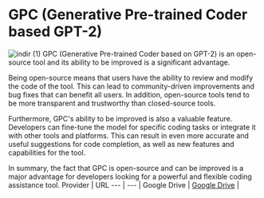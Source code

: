 # GPC (Generative Pre-trained Coder based GPT-2)
![indir (1)](https://i.hizliresim.com/hdcugjz.png)
GPC (Generative Pre-trained Coder based on GPT-2) is an open-source tool and its ability to be improved is a significant advantage.

Being open-source means that users have the ability to review and modify the code of the tool. This can lead to community-driven improvements and bug fixes that can benefit all users. In addition, open-source tools tend to be more transparent and trustworthy than closed-source tools.

Furthermore, GPC's ability to be improved is also a valuable feature. Developers can fine-tune the model for specific coding tasks or integrate it with other tools and platforms. This can result in even more accurate and useful suggestions for code completion, as well as new features and capabilities for the tool.

In summary, the fact that GPC is open-source and can be improved is a major advantage for developers looking for a powerful and flexible coding assistance tool.
Provider | URL
--- | --- |
Google Drive | [Google Drive](https://drive.google.com/drive/folders/1l2rpWAgTldKkjKPFqws5LRwzqMxG8a_w?usp=sharing) |

